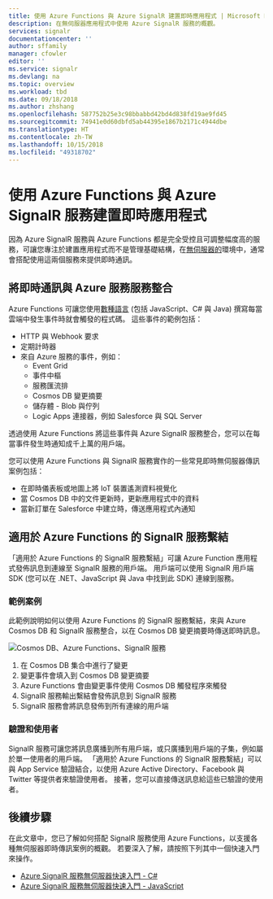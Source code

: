 ```yaml
---
title: 使用 Azure Functions 與 Azure SignalR 建置即時應用程式 | Microsoft Docs
description: 在無伺服器應用程式中使用 Azure SignalR 服務的概觀。
services: signalr
documentationcenter: ''
author: sffamily
manager: cfowler
editor: ''
ms.service: signalr
ms.devlang: na
ms.topic: overview
ms.workload: tbd
ms.date: 09/18/2018
ms.author: zhshang
ms.openlocfilehash: 587752b25e3c98bbabbd42bd4d838fd19ae9fd45
ms.sourcegitcommit: 74941e0d60dbfd5ab44395e1867b2171c4944dbe
ms.translationtype: HT
ms.contentlocale: zh-TW
ms.lasthandoff: 10/15/2018
ms.locfileid: "49318702"
---
```

# <a name="build-real-time-apps-with-azure-functions-and-azure-signalr-service"></a>使用 Azure Functions 與 Azure SignalR 服務建置即時應用程式

因為 Azure SignalR 服務與 Azure Functions 都是完全受控且可調整幅度高的服務，可讓您專注於建置應用程式而不是管理基礎結構，在[無伺服器的](https://azure.microsoft.com/solutions/serverless/)環境中，通常會搭配使用這兩個服務來提供即時通訊。

## <a name="integrate-real-time-communications-with-azure-services"></a>將即時通訊與 Azure 服務服務整合

Azure Functions 可讓您使用[數種語言](../azure-functions/supported-languages.md) (包括 JavaScript、C# 與 Java) 撰寫每當雲端中發生事件時就會觸發的程式碼。 這些事件的範例包括：

* HTTP 與 Webhook 要求
* 定期計時器
* 來自 Azure 服務的事件，例如：
    - Event Grid
    - 事件中樞
    - 服務匯流排
    - Cosmos DB 變更摘要
    - 儲存體 - Blob 與佇列
    - Logic Apps 連接器，例如 Salesforce 與 SQL Server

透過使用 Azure Functions 將這些事件與 Azure SignalR 服務整合，您可以在每當事件發生時通知成千上萬的用戶端。

您可以使用 Azure Functions 與 SignalR 服務實作的一些常見即時無伺服器傳訊案例包括：

* 在即時儀表板或地圖上將 IoT 裝置遙測資料視覺化
* 當 Cosmos DB 中的文件更新時，更新應用程式中的資料
* 當新訂單在 Salesforce 中建立時，傳送應用程式內通知

## <a name="signalr-service-bindings-for-azure-functions"></a>適用於 Azure Functions 的 SignalR 服務繫結

「適用於 Azure Functions 的 SignalR 服務繫結」可讓 Azure Function 應用程式發佈訊息到連線至 SignalR 服務的用戶端。 用戶端可以使用 SignalR 用戶端 SDK (您可以在 .NET、JavaScript 與 Java 中找到此 SDK) 連線到服務。

### <a name="an-example-scenario"></a>範例案例

此範例說明如何以使用 Azure Functions 的 SignalR 服務繫結，來與 Azure Cosmos DB 和 SignalR 服務整合，以在 Cosmos DB 變更摘要時傳送即時訊息。

![Cosmos DB、Azure Functions、SignalR 服務](media/signalr-overview-azure-functions/signalr-cosmosdb-functions.png)

1. 在 Cosmos DB 集合中進行了變更
2. 變更事件會填入到 Cosmos DB 變更摘要
3. Azure Functions 會由變更事件使用 Cosmos DB 觸發程序來觸發
4. SignalR 服務輸出繫結會發佈訊息到 SignalR 服務
5. SignalR 服務會將訊息發佈到所有連線的用戶端

### <a name="authentication-and-users"></a>驗證和使用者

SignalR 服務可讓您將訊息廣播到所有用戶端，或只廣播到用戶端的子集，例如屬於單一使用者的用戶端。 「適用於 Azure Functions 的 SignalR 服務繫結」可以與 App Service 驗證結合，以使用 Azure Active Directory、Facebook 與 Twitter 等提供者來驗證使用者。 接著，您可以直接傳送訊息給這些已驗證的使用者。

## <a name="next-steps"></a>後續步驟

在此文章中，您已了解如何搭配 SignalR 服務使用 Azure Functions，以支援各種無伺服器即時傳訊案例的概觀。 若要深入了解，請按照下列其中一個快速入門來操作。

* [Azure SignalR 服務無伺服器快速入門 - C#](signalr-quickstart-azure-functions-csharp.md)
* [Azure SignalR 服務無伺服器快速入門 - JavaScript](signalr-quickstart-azure-functions-javascript.md)

